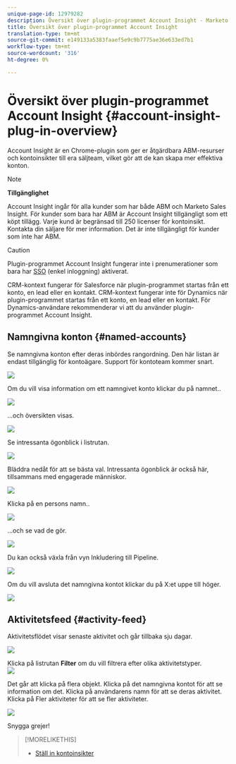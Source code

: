 ```yaml
---
unique-page-id: 12979282
description: Översikt över plugin-programmet Account Insight - Marketo Docs - Produktdokumentation
title: Översikt över plugin-programmet Account Insight
translation-type: tm+mt
source-git-commit: e149133a5383faaef5e9c9b7775ae36e633ed7b1
workflow-type: tm+mt
source-wordcount: '316'
ht-degree: 0%

---
```



# Översikt över plugin-programmet Account Insight {#account-insight-plug-in-overview}

Account Insight är en Chrome-plugin som ger er åtgärdbara ABM-resurser och kontoinsikter till era säljteam, vilket gör att de kan skapa mer effektiva konton.

>[!NOTE]
>
>**Tillgänglighet**
>
>Account Insight ingår för alla kunder som har både ABM och Marketo Sales Insight. För kunder som bara har ABM är Account Insight tillgängligt som ett köpt tillägg. Varje kund är begränsad till 250 licenser för kontoinsikt. Kontakta din säljare för mer information. Det är inte tillgängligt för kunder som inte har ABM.

>[!CAUTION]
>
>Plugin-programmet Account Insight fungerar inte i prenumerationer som bara har [SSO](http://docs.marketo.com/display/DOCS/Restrict+User+Login+to+SSO+Only) (enkel inloggning) aktiverat.
>
>CRM-kontext fungerar för Salesforce när plugin-programmet startas från ett konto, en lead eller en kontakt. CRM-kontext fungerar inte för Dynamics när plugin-programmet startas från ett konto, en lead eller en kontakt. För Dynamics-användare rekommenderar vi att du använder plugin-programmet Account Insight.

## Namngivna konton {#named-accounts}

Se namngivna konton efter deras inbördes rangordning. Den här listan är endast tillgänglig för kontoägare. Support för kontoteam kommer snart.

![](assets/na1.png)

Om du vill visa information om ett namngivet konto klickar du på namnet..

![](assets/na3.png)

...och översikten visas.

![](assets/na4.png)

Se intressanta ögonblick i listrutan.

![](assets/na5.png)

Bläddra nedåt för att se bästa val. Intressanta ögonblick är också här, tillsammans med engagerade människor.

![](assets/na6.png)

Klicka på en persons namn..

![](assets/na7.png)

...och se vad de gör.

![](assets/na8.png)

Du kan också växla från vyn Inkludering till Pipeline.

![](assets/na9.png)

Om du vill avsluta det namngivna kontot klickar du på X:et uppe till höger.

![](assets/na10.png)

## Aktivitetsfeed {#activity-feed}

Aktivitetsflödet visar senaste aktivitet och går tillbaka sju dagar.

![](assets/af1.png)

Klicka på listrutan **Filter** om du vill filtrera efter olika aktivitetstyper.\
![](assets/af2.png)

Det går att klicka på flera objekt. Klicka på det namngivna kontot för att se information om det. Klicka på användarens namn för att se deras aktivitet. Klicka på Fler aktiviteter för att se fler aktiviteter.

![](assets/af3.png)

Snygga grejer!

>[!MORELIKETHIS]
>
>* [Ställ in kontoinsikter](set-up-account-insight.md)

>



